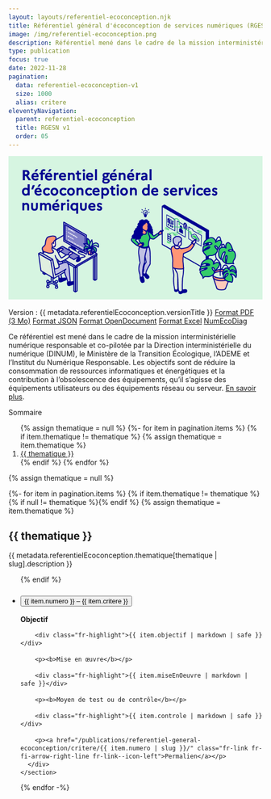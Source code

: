 ```yaml
---
layout: layouts/referentiel-ecoconception.njk
title: Référentiel général d'écoconception de services numériques (RGESN)
image: /img/referentiel-ecoconception.png
description: Référentiel mené dans le cadre de la mission interministérielle numérique écoresponsable et co-pilotée par la Direction interministérielle du numérique (DINUM), le Ministère de la Transition Écologique, l’ADEME et l’Institut du Numérique Responsable.
type: publication
focus: true
date: 2022-11-28
pagination:
  data: referentiel-ecoconception-v1
  size: 1000
  alias: critere
eleventyNavigation:
  parent: referentiel-ecoconception
  title: RGESN v1
  order: 05
---
```


<img src="/img/referentiel-ecoconception.png" alt="" />

<p class="fr-py-2w">
    <span class="fr-tag">Version : {{ metadata.referentielEcoconception.versionTitle }}</span>
    <a class="fr-link fr-fi-download-line fr-link--icon-left" href="/docs/2023/rgesn-referentiel-general-ecoconception-v1.0.1.pdf">Format PDF (3 Mo)</a>
    <a class="fr-link fr-fi-download-line fr-link--icon-left" href="/publications/referentiel-general-ecoconception/export/referentiel-general-ecoconception-version-{{ metadata.referentielEcoconception.version }}.json" target="_blank">Format JSON</a>
    <a class="fr-link fr-fi-download-line fr-link--icon-left" href="/docs/2023/NumEcoDiag-feuille-v1.0.1.ods" target="_blank">Format OpenDocument</a>
    <a class="fr-link fr-fi-download-line fr-link--icon-left" href="/docs/2023/NumEcoDiag-feuille-v1.0.1.xls" target="_blank">Format Excel</a>
    <a class="fr-link fr-fi-external-link-line fr-link--icon-left" href="/publications/referentiel-general-ecoconception/numecodiag/" target="_blank">NumEcoDiag</a>
</p>

<p>Ce référentiel est mené dans le cadre de la mission interministérielle numérique responsable et co-pilotée par la Direction interministérielle du numérique (DINUM),
le Ministère de la Transition Écologique, l’ADEME et l’Institut du Numérique Responsable. Les objectifs sont de réduire la consommation de ressources informatiques et énergétiques et la contribution
à l’obsolescence des équipements, qu’il s’agisse des équipements utilisateurs ou des équipements réseau ou serveur. <a href="/publications/referentiel-general-ecoconception/a-propos/">En savoir plus</a>.</p>

<nav class="fr-summary" role="navigation" aria-labelledby="fr-summary-title">
    <div class="fr-summary__title" id="fr-summary-title">Sommaire</div>
    <ol class="fr-summary__list">
    {% assign thematique = null %}
    {%- for item in pagination.items %}
      {% if item.thematique != thematique %}
        {% assign thematique = item.thematique %}
        <li>
          <a class="fr-summary__link" href="#{{ thematique | slug }}">{{ thematique }}</a>
        </li>
      {% endif %}
    {% endfor %}
    </ol>
</nav>

{% assign thematique = null %}

{%- for item in pagination.items %}
  {% if item.thematique != thematique %}
    {% if null != thematique %}</ul>{% endif %}
    {% assign thematique = item.thematique %}
    <h2 id="{{ thematique | slug }}">{{ thematique }}</h2>
    <p class="fr-text--sm">{{ metadata.referentielEcoconception.thematique[thematique | slug].description }}</p>
    <ul class="fr-accordions-group">
  {% endif %}

  <li>
    <section class="fr-accordion">
      <h3 class="fr-accordion__title">
        <button class="fr-accordion__btn" aria-expanded="false" aria-controls="accordion-{{ item.numero }}">{{ item.numero }} – {{ item.critere }}</button>
      </h3>
      <div class="fr-collapse" id="accordion-{{ item.numero }}">
        <p><b>Objectif</b></p>

        <div class="fr-highlight">{{ item.objectif | markdown | safe }}</div>

        <p><b>Mise en œuvre</b></p>

        <div class="fr-highlight">{{ item.miseEnOeuvre | markdown | safe }}</div>

        <p><b>Moyen de test ou de contrôle</b></p>

        <div class="fr-highlight">{{ item.controle | markdown | safe }}</div>

        <p><a href="/publications/referentiel-general-ecoconception/critere/{{ item.numero | slug }}/" class="fr-link fr-fi-arrow-right-line fr-link--icon-left">Permalien</a></p>
      </div>
    </section>
  </li>
{% endfor -%}
</ul>

